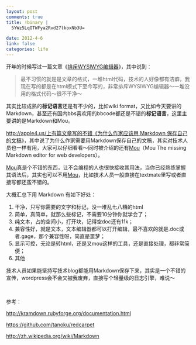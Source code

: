 ```yaml
--- 
layout: post
comments: true
title: !binary |
  5YWz5LqOTWFya2Rvd27lkoxNb3U=

date: 2012-4-6
link: false
categories: life
---
```

开年的时候写过一篇文章《<a href="http://www.iceskysl.com/?p=1626" target="_blank">排斥WYSIWYG编辑器</a>》，其中说到：
<blockquote>最不习惯的就是是文章的格式，一堆html代码，技术的人好像都有洁癖，我现在写的都是在html模式下至今写的，非常排斥WYSIWYG编辑器～一堆没用的格式代码～很不干净～</blockquote>
其实比较成熟的<strong>标记语言</strong>还是有不少的，比如wiki format，又比如今天要讲的Markdown，甚至还有国内bbs喜欢用的bbcode都还是不错的<strong>标记语言</strong>，这里主要讲的是Markdown和Mou。

http://apple4.us/上有篇文章写的不错《<a href="http://apple4.us/2012/02/why-writers-should-use-markdown.html" target="_blank">为什么作家应该用 Markdown 保存自己的文稿</a>》，其中说了为什么作家需要用Markdown保存自己的文稿，其实对技术人员也一样有用，大家可以仔细看看～同时被介绍的还有<a href="http://mouapp.com/" target="_blank">Mou</a>（Mou The missing Markdown editor for web developers）。

<a href="http://mouapp.com/" target="_blank">Mou</a>真是个不错的东西，让不会编程的人也很快接收其用法，当你已经熟练掌握其语法后，其实也可以不用<a href="http://mouapp.com/" target="_blank">Mou</a>，比如技术人员一般直接在textmate里写或者直接写都还蛮不错的。

大概汇总下用 Markdown 有如下好处：
<ol>
	<li>干净，只写你需要的文字和标记，没一堆乱七八糟的html</li>
	<li>简单，真简单，就那么些标记，不需要10分钟你就学会了；</li>
	<li>纯文本，占的空间小，打开块，记得空doc还有11k；</li>
	<li>兼容性好，就是文本，文本编辑器都可以打开编辑，最不喜欢的就是.doc或者.gage，那个兼容性呀，简直是噩梦；</li>
	<li>显示可控，无论是转html，还是又mou这样的工具，还是直接处理，都非常简便；</li>
	<li>其他</li>
</ol>
技术人员如果能坚持写技术blog都能用Markdown保存下来，其实是一个不错的宣传，wordpress会不会又被我废弃，直接写个轻量级的日志引擎，难说～

&nbsp;

参考：

http://kramdown.rubyforge.org/documentation.html

https://github.com/tanoku/redcarpet

http://zh.wikipedia.org/wiki/Markdown
